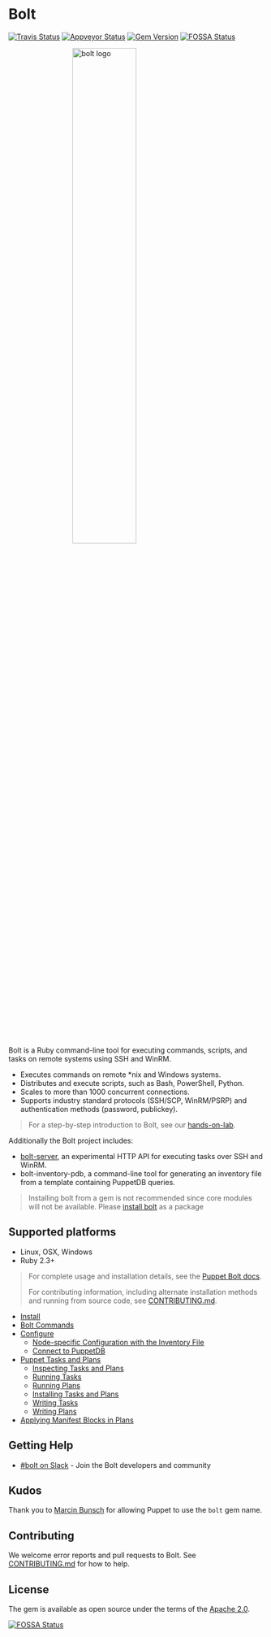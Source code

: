 # Bolt

[![Travis Status](https://travis-ci.org/puppetlabs/bolt.svg?branch=master)](https://travis-ci.org/puppetlabs/bolt)
[![Appveyor Status](https://ci.appveyor.com/api/projects/status/m7dhiwxk455mkw2d/branch/master?svg=true)](https://ci.appveyor.com/project/puppetlabs/bolt/branch/master)
[![Gem Version](https://badge.fury.io/rb/bolt.svg)](https://badge.fury.io/rb/bolt)
[![FOSSA Status](https://app.fossa.io/api/projects/git%2Bgithub.com%2Fpuppetlabs%2Fbolt.svg?type=shield)](https://app.fossa.io/projects/git%2Bgithub.com%2Fpuppetlabs%2Fbolt?ref=badge_shield)

<div name="logo">
  <img src="resources/bolt-logo-dark.png"
  style="display: block; margin-left: auto; margin-right: auto;"
  width="50%"
  alt="bolt logo">
</div>

Bolt is a Ruby command-line tool for executing commands, scripts, and tasks on remote systems using SSH and WinRM.

* Executes commands on remote *nix and Windows systems.
* Distributes and execute scripts, such as Bash, PowerShell, Python.
* Scales to more than 1000 concurrent connections.
* Supports industry standard protocols (SSH/SCP, WinRM/PSRP) and authentication methods (password, publickey).

> For a step-by-step introduction to Bolt, see our [hands-on-lab](https://puppetlabs.github.io/bolt/).

Additionally the Bolt project includes:

* [bolt-server](developer-docs/bolt-api-servers.md), an experimental HTTP API for executing tasks over SSH and WinRM.
* bolt-inventory-pdb, a command-line tool for generating an inventory file from a template containing PuppetDB queries.

> Installing bolt from a gem is not recommended since core modules will not be available. Please [install bolt](https://puppet.com/docs/bolt/latest/bolt_installing.md) as a package

## Supported platforms

* Linux, OSX, Windows
* Ruby 2.3+

> For complete usage and installation details, see the [Puppet Bolt docs](https://puppet.com/docs/bolt).
>
> For contributing information, including alternate installation methods and running from source code, see [CONTRIBUTING.md](./CONTRIBUTING.md).

* [Install](https://puppet.com/docs/bolt/latest/bolt_installing.html)
* [Bolt Commands](https://puppet.com/docs/bolt/latest/bolt_command_reference.html)
* [Configure](https://puppet.com/docs/bolt/latest/configuring_bolt.html)
    * [Node-specific Configuration with the Inventory File](https://puppet.com/docs/bolt/latest/inventory_file.html)
    * [Connect to PuppetDB](https://puppet.com/docs/bolt/latest/bolt_connect_puppetdb.html)
* [Puppet Tasks and Plans](https://puppet.com/docs/bolt/latest/writing_tasks_and_plans.html)
    * [Inspecting Tasks and Plans](https://puppet.com/docs/bolt/latest/inspecting_tasks_and_plans.html)
    * [Running Tasks](https://puppet.com/docs/bolt/latest/bolt_running_tasks.html)
    * [Running Plans](https://puppet.com/docs/bolt/latest/bolt_running_plans.html)
    * [Installing Tasks and Plans](https://puppet.com/docs/bolt/latest/installing_tasks_from_the_forge.html)
    * [Writing Tasks](https://puppet.com/docs/bolt/latest/writing_tasks.html)
    * [Writing Plans](https://puppet.com/docs/bolt/latest/writing_plans.html)
* [Applying Manifest Blocks in Plans](https://puppet.com/docs/bolt/latest/applying_manifest_blocks.html)

## Getting Help

* [#bolt on Slack](https://slack.puppet.com/) - Join the Bolt developers and community

## Kudos

Thank you to [Marcin Bunsch](https://github.com/marcinbunsch) for allowing Puppet to use the `bolt` gem name.

## Contributing

We welcome error reports and pull requests to Bolt. See
[CONTRIBUTING.md](./CONTRIBUTING.md) for how to help.

## License

The gem is available as open source under the terms of the [Apache 2.0](https://www.apache.org/licenses/LICENSE-2.0).



[![FOSSA Status](https://app.fossa.io/api/projects/git%2Bgithub.com%2Fpuppetlabs%2Fbolt.svg?type=large)](https://app.fossa.io/projects/git%2Bgithub.com%2Fpuppetlabs%2Fbolt?ref=badge_large)